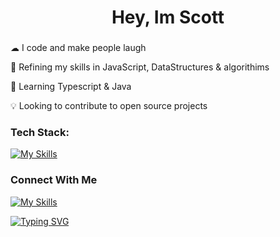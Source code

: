 <h1 align="center">Hey, Im Scott</h1>
<h3 align="center"> </h3>

☁ I code and make people laugh

🌱 Refining my skills in JavaScript, DataStructures & algorithims
  
🧠 Learning Typescript & Java

💡 Looking to contribute to open source projects 

<div align=center></div>

<h3>Tech Stack:</h3>

[![My Skills](https://skillicons.dev/icons?i=js,react,nodejs,mongodb,express,py,django,postgresql,css,html,aws,&perline=5)](https://skillicons.dev)  

<h3>Connect With Me</h3>
 <a href="https://www.linkedin.com/in/scottadamr/">
   
  [![My Skills](https://skillicons.dev/icons?i=linkedin)](https://www.linkedin.com/in/scottadamr/) 
 </a>

[![Typing SVG](https://readme-typing-svg.herokuapp.com?font=Supermercado+One&color=%2384AAAD&lines=Stay+Cozy)](https://git.io/typing-svg)
